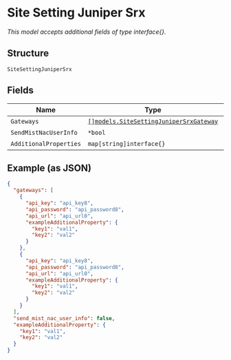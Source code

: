 
# Site Setting Juniper Srx

*This model accepts additional fields of type interface{}.*

## Structure

`SiteSettingJuniperSrx`

## Fields

| Name | Type | Tags | Description |
|  --- | --- | --- | --- |
| `Gateways` | [`[]models.SiteSettingJuniperSrxGateway`](../../doc/models/site-setting-juniper-srx-gateway.md) | Optional | - |
| `SendMistNacUserInfo` | `*bool` | Optional | - |
| `AdditionalProperties` | `map[string]interface{}` | Optional | - |

## Example (as JSON)

```json
{
  "gateways": [
    {
      "api_key": "api_key8",
      "api_password": "api_password8",
      "api_url": "api_url0",
      "exampleAdditionalProperty": {
        "key1": "val1",
        "key2": "val2"
      }
    },
    {
      "api_key": "api_key8",
      "api_password": "api_password8",
      "api_url": "api_url0",
      "exampleAdditionalProperty": {
        "key1": "val1",
        "key2": "val2"
      }
    }
  ],
  "send_mist_nac_user_info": false,
  "exampleAdditionalProperty": {
    "key1": "val1",
    "key2": "val2"
  }
}
```

